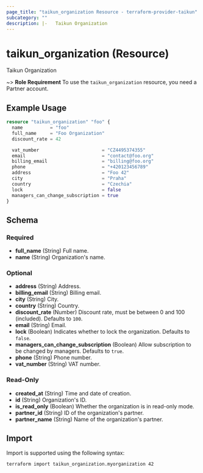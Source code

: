 ```yaml
---
page_title: "taikun_organization Resource - terraform-provider-taikun"
subcategory: ""
description: |-   Taikun Organization
---
```


# taikun_organization (Resource)

Taikun Organization

~> **Role Requirement** To use the `taikun_organization` resource, you need a Partner account.

## Example Usage

```terraform
resource "taikun_organization" "foo" {
  name          = "foo"
  full_name     = "Foo Organization"
  discount_rate = 42

  vat_number                       = "CZ4495374355"
  email                            = "contact@foo.org"
  billing_email                    = "billing@foo.org"
  phone                            = "+420123456789"
  address                          = "Foo 42"
  city                             = "Praha"
  country                          = "Czechia"
  lock                             = false
  managers_can_change_subscription = true
}
```

<!-- schema generated by tfplugindocs -->
## Schema

### Required

- **full_name** (String) Full name.
- **name** (String) Organization's name.

### Optional

- **address** (String) Address.
- **billing_email** (String) Billing email.
- **city** (String) City.
- **country** (String) Country.
- **discount_rate** (Number) Discount rate, must be between 0 and 100 (included). Defaults to `100`.
- **email** (String) Email.
- **lock** (Boolean) Indicates whether to lock the organization. Defaults to `false`.
- **managers_can_change_subscription** (Boolean) Allow subscription to be changed by managers. Defaults to `true`.
- **phone** (String) Phone number.
- **vat_number** (String) VAT number.

### Read-Only

- **created_at** (String) Time and date of creation.
- **id** (String) Organization's ID.
- **is_read_only** (Boolean) Whether the organization is in read-only mode.
- **partner_id** (String) ID of the organization's partner.
- **partner_name** (String) Name of the organization's partner.

## Import

Import is supported using the following syntax:

```shell
terraform import taikun_organization.myorganization 42
```
